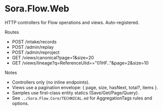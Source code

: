 ﻿# Sora.Flow.Web

HTTP controllers for Flow operations and views. Auto-registered.

Routes
- POST /intake/records
- POST /admin/replay
- POST /admin/reproject
- GET /views/canonical?page=1&size=20
- GET /views/lineage?q=ReferenceUlid=="01HF.."&page=2&size=10

Notes
- Controllers only (no inline endpoints).
- Views use a pagination envelope: { page, size, hasNext, total?, items }.
- Samples use first-class entity statics (Save/Get/Page/Query).
- See `../Sora.Flow.Core/TECHNICAL.md` for AggregationTags rules and options.
